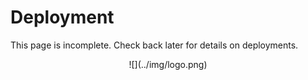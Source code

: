 # Deployment

This page is incomplete. Check back later for details on deployments.

<center id="footer">
  ![](../img/logo.png)
</center>
